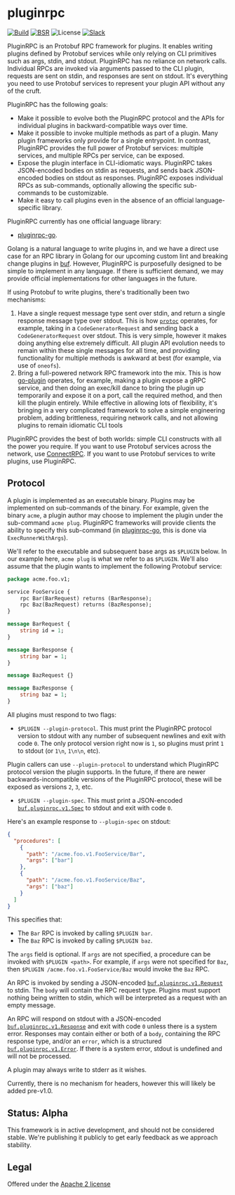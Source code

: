# pluginrpc

[![Build](https://github.com/bufbuild/pluginrpc/actions/workflows/ci.yaml/badge.svg?branch=main)](https://github.com/bufbuild/pluginrpc/actions/workflows/ci.yaml)
[![BSR](https://img.shields.io/badge/BSR-Module-0C65EC)](https://buf.build/bufbuild/pluginrpc)
![License](https://img.shields.io/github/license/bufbuild/pluginrpc)
[![Slack](https://img.shields.io/badge/Slack-Buf-%23e01563)](https://buf.build/links/slack)

PluginRPC is an Protobuf RPC framework for plugins. It enables writing plugins defined by Protobuf
services while only relying on CLI primitives such as args, stdin, and stdout. PluginRPC has no
reliance on network calls. Individual RPCs are invoked via arguments passed to the CLI plugin,
requests are sent on stdin, and responses are sent on stdout. It's everything you need to use
Protobuf services to represent your plugin API without any of the cruft.

PluginRPC has the following goals:

- Make it possible to evolve both the PluginRPC protocol and the APIs for individual plugins in
  backward-compatible ways over time.
- Make it possible to invoke multiple methods as part of a plugin. Many plugin frameworks only
  provide for a single entrypoint. In contrast, PluginRPC provides the full power of Protobuf
  services: multiple services, and multiple RPCs per service, can be exposed.
- Expose the plugin interface in CLI-idiomatic ways. PluginRPC takes JSON-encoded bodies on stdin as
  requests, and sends back JSON-encoded bodies on stdout as responses. PluginRPC exposes individual
  RPCs as sub-commands, optionally allowing the specific sub-commands to be customizable.
- Make it easy to call plugins even in the absence of an official language-specific library.

PluginRPC currently has one official language library:

- [pluginrpc-go](https://github.com/bufbuild/pluginrpc-go).

Golang is a natural language to write plugins in, and we have a direct use case for an RPC library
in Golang for our upcoming custom lint and breaking change plugins in
[buf](https://github.com/bufbuild/buf). However, PluginRPC is purposefully designed to be simple to
implement in any language. If there is sufficient demand, we may provide official implementations
for other languages in the future.

If using Protobuf to write plugins, there's traditionally been two mechanisms:

1. Have a single request message type sent over stdin, and return a single response message type
   over stdout. This is how
   [`protoc`](https://github.com/protocolbuffers/protobuf/blob/main/src/google/protobuf/compiler/plugin.proto)
   operates, for example, taking in a `CodeGeneratorRequest` and sending back a
   `CodeGeneratorRequest` over stdout. This is very simple, however it makes doing anything else
   extremely difficult. All plugin API evolution needs to remain within these single messages for
   all time, and providing functionality for multiple methods is awkward at best (for example, via
   use of `oneofs`).
2. Bring a full-powered network RPC framework into the mix. This is how
   [go-plugin](https://github.com/hashicorp/go-plugin) operates, for example, making a plugin expose
   a gRPC service, and then doing an exec/kill dance to bring the plugin up temporarily and expose
   it on a port, call the required method, and then kill the plugin entirely. While effective in
   allowing lots of flexibility, it's bringing in a very complicated framework to solve a simple
   engineering problem, adding brittleness, requiring network calls, and not allowing plugins to
   remain idiomatic CLI tools

PluginRPC provides the best of both worlds: simple CLI constructs with all the power you require. If
you want to use Protobuf services across the network, use [ConnectRPC](https://connectrpc.com). If
you want to use Protobuf services to write plugins, use PluginRPC.

## Protocol

A plugin is implemented as an executable binary. Plugins may be implemented on sub-commands of the
binary. For example, given the binary `acme`, a plugin author may choose to implement the plugin
under the sub-command `acme plug`. PluginRPC frameworks will provide clients the ability to specify
this sub-command (in [pluginrpc-go](https://github.com/bufbuild/pluginrpc-go), this is done via
`ExecRunnerWithArgs`).

We'll refer to the executable and subsequent base args as `$PLUGIN` below. In our example here,
`acme plug` is what we refer to as `$PLUGIN`. We'll also assume that the plugin wants to implement
the following Protobuf service:

```proto
package acme.foo.v1;

service FooService {
    rpc Bar(BarRequest) returns (BarResponse);
    rpc Baz(BazRequest) returns (BazResponse);
}

message BarRequest {
    string id = 1;
}

message BarResponse {
    string bar = 1;
}

message BazRequest {}

message BazResponse {
    string baz = 1;
}
```

All plugins must respond to two flags:

- `$PLUGIN --plugin-protocol`. This must print the PluginRPC protocol version to stdout with any
  number of subsequent newlines and exit with code `0`. The only protocol version right now is `1`,
  so plugins must print `1` to stdout (or `1\n`, `1\n\n`, etc).

Plugin callers can use `--plugin-protocol` to understand which PluginRPC protocol version the plugin
supports. In the future, if there are newer backwards-incompatible versions of the PluginRPC
protocol, these will be exposed as versions `2`, `3`, etc.

- `$PLUGIN --plugin-spec`. This must print a JSON-encoded
  [`buf.pluginrpc.v1.Spec`](https://buf.build/bufbuild/pluginrpc/docs/main:buf.pluginrpc.v1beta1#buf.pluginrpc.v1beta1.Spec)
  to stdout and exit with code `0`.

Here's an example response to `--plugin-spec` on stdout:

```json
{
  "procedures": [
    {
      "path": "/acme.foo.v1.FooService/Bar",
      "args": ["bar"]
    },
    {
      "path": "/acme.foo.v1.FooService/Baz",
      "args": ["baz"]
    }
  ]
}
```

This specifies that:

- The `Bar` RPC is invoked by calling `$PLUGIN bar`.
- The `Baz` RPC is invoked by calling `$PLUGIN baz`.

The `args` field is optional. If `args` are not specified, a procedure can be invoked with
`$PLUGIN <path>`. For example, if `args` were not specified for `Baz`, then
`$PLUGIN /acme.foo.v1.FooService/Baz` would invoke the `Baz` RPC.

An RPC is invoked by sending a JSON-encoded
[`buf.pluginrpc.v1.Request`](https://buf.build/bufbuild/pluginrpc/docs/main:buf.pluginrpc.v1beta1#buf.pluginrpc.v1beta1.Request)
to stdin. The `body` will contain the RPC request type. Plugins must support nothing being written
to stdin, which will be interpreted as a request with an empty message.

An RPC will respond on stdout with a JSON-encoded
[`buf.pluginrpc.v1.Response`](https://buf.build/bufbuild/pluginrpc/docs/main:buf.pluginrpc.v1beta1#buf.pluginrpc.v1beta1.Response)
and exit with code `0` unless there is a system error. Responses may contain either or both of a
`body`, containing the RPC response type, and/or an `error`, which is a structured
[`buf.pluginrpc.v1.Error`](https://buf.build/bufbuild/pluginrpc/docs/main:buf.pluginrpc.v1beta1#buf.pluginrpc.v1beta1.Error).
If there is a system error, stdout is undefined and will not be processed.

A plugin may always write to stderr as it wishes.

Currently, there is no mechanism for headers, however this will likely be added pre-v1.0.

## Status: Alpha

This framework is in active development, and should not be considered stable. We're publishing it
publicly to get early feedback as we approach stability.

## Legal

Offered under the [Apache 2 license](https://github.com/bufbuild/pluginrpc/blob/main/LICENSE)
